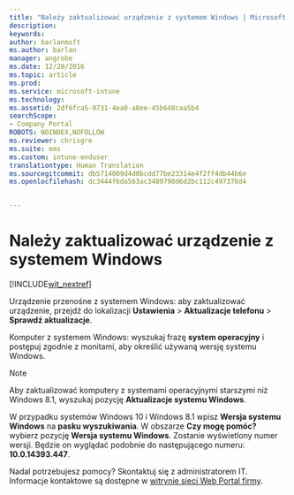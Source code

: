 ```yaml
---
title: "Należy zaktualizować urządzenie z systemem Windows | Microsoft Docs"
description: 
keywords: 
author: barlanmsft
ms.author: barlan
manager: angrobe
ms.date: 12/20/2016
ms.topic: article
ms.prod: 
ms.service: microsoft-intune
ms.technology: 
ms.assetid: 2df6fca5-9731-4ea0-a8ee-45b648caa5b4
searchScope:
- Company Portal
ROBOTS: NOINDEX,NOFOLLOW
ms.reviewer: chrisgre
ms.suite: ems
ms.custom: intune-enduser
translationtype: Human Translation
ms.sourcegitcommit: db5714009d4d0bcdd77be23314e4f2ff4db44b6e
ms.openlocfilehash: dc3444f6da563ac3489790d6d2bc112c497376d4


---
```


# <a name="you-need-to-update-your-windows-device"></a>Należy zaktualizować urządzenie z systemem Windows

[!INCLUDE[wit_nextref](../includes/end-user-os-update-guidance.md)]

Urządzenie przenośne z systemem Windows: aby zaktualizować urządzenie, przejdź do lokalizacji **Ustawienia**  >  **Aktualizacje telefonu**  >  **Sprawdź aktualizacje**.

Komputer z systemem Windows: wyszukaj frazę **system operacyjny** i postępuj zgodnie z monitami, aby określić używaną wersję systemu Windows.

> [!Note]
> Aby zaktualizować komputery z systemami operacyjnymi starszymi niż Windows 8.1, wyszukaj pozycję **Aktualizacje systemu Windows**.

W przypadku systemów Windows 10 i Windows 8.1 wpisz __Wersja systemu Windows__ na __pasku wyszukiwania__. W obszarze __Czy mogę pomóc?__ wybierz pozycję __Wersja systemu Windows__. Zostanie wyświetlony numer wersji. Będzie on wyglądać podobnie do następującego numeru: __10.0.14393.447__.

Nadal potrzebujesz pomocy? Skontaktuj się z administratorem IT. Informacje kontaktowe są dostępne w [witrynie sieci Web Portal firmy](http://portal.manage.microsoft.com).



<!--HONumber=Dec16_HO3-->


